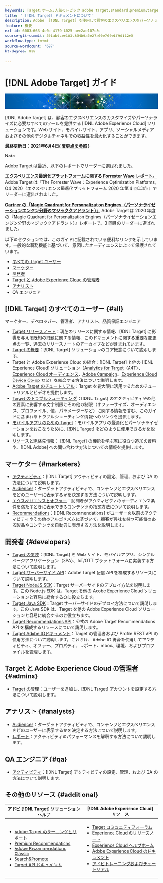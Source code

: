 ```yaml
---
keywords: Target;ホーム;人気のトピック;adobe target;standard;premium;target ドキュメント;adobe target ドキュメント
title: ' [!DNL Target] ドキュメントについて'
description: Adobe  [!DNL Target] を使用して顧客のエクスペリエンスをパーソナライズし、web サイト、モバイルサイト、アプリ、その他のデジタルチャネルでの収益を最大化する方法について説明します。
feature: 概要
exl-id: 6003a663-4c0c-4179-8025-aee2ae107c5c
source-git-commit: 591ab4cee103c854b9a5e27a60e769e1f90112e5
workflow-type: tm+mt
source-wordcount: '697'
ht-degree: 99%

---
```


# [!DNL Adobe Target] ガイド

![バナー](assets/target-home-banner-simple.png)

[!DNL Adobe Target] は、顧客のエクスペリエンスのカスタマイズやパーソナライズに必要なすべてのツールを提供する [!DNL Adobe Experience Cloud] ソリューションです。Web サイト、モバイルサイト、アプリ、ソーシャルメディアおよびその他のデジタルチャネルでの収益性を最大化することができます。

**最終更新日：2021年6月4日( [変更点を参照](r-release-notes/doc-change.md) )**

>[!NOTE]
>
>Adobe Target は最近、以下のレポートでリーダーに選ばれました。
>
>**[エクスペリエンス最適化プラットフォームに関する Forrester Wave レポート。](https://blog.adobe.com/en/2020/11/24/adobe-named-leader-in-forrester-wave-report-experience-optimization-platforms.html)** Adobe Target は『The Forrester Wave：Experience Optimization Platforms, Q4 2020（エクスペリエンス最適化プラットフォーム 2020 年第 4 四半期）』でリーダーに選出されました。
>
>**[Gartner の「Magic Quadrant for Personalization Engines（パーソナライゼーションエンジン分野のマジッククアドラント）」](https://theblog.adobe.com/adobe-again-named-leader-in-gartner-magic-quadrant-for-personalization-engines/)** Adobe Target は 2020 年度の『Magic Quadrant for Personalization Engines（パーソナライゼーションエンジン分野のマジッククアドラント）』レポートで、3 回目のリーダーに選ばれました。

以下のセクションでは、このガイドに記載されている便利なリンクを示しています。一般的な職務機能に基づいて、意図したオーディエンスによって保護されています。

- [すべての Target ユーザー](#all)
- [マーケター](#marketers)
- [開発者](#developers)
- [Target と Adobe Experience Cloud の管理者](#admins)
- [アナリスト](#analysts)
- [QA エンジニア](#qa)

## [!DNL Target] のすべてのユーザー  {#all}

マーケター、デベロッパー、管理者、アナリスト、品質保証エンジニア

- [Target リリースノート](r-release-notes/release-notes.md)：現在のリリースに関する情報、[!DNL Target] に影響を与える既知の問題に関する情報、このドキュメントに関する重要な変更点の一覧、過去のリリースノートのアーカイブなどが含まれています。
- [Target の概要](c-intro/intro.md)：[!DNL Target] ソリューションのコア概念について説明します。
- Target と Adobe Experience Cloud の統合：[!DNL Target] と他の [!DNL Experience Cloud] ソリューション（[Analytics for Target](/help/c-integrating-target-with-mac/a4t/a4t.md)（A4T）、[Experience Cloud オーディエンス](/help/c-integrating-target-with-mac/mmp.md)、[Adobe Campaign](/help/c-integrating-target-with-mac/campaign-and-target.md)、[Experience Cloud Device Co-op](/help/c-integrating-target-with-mac/experience-cloud-device-co-op.md) など）を統合する方法について説明します。
- [Adobe Target のチュートリアル](https://experienceleague.adobe.com/docs/target-learn/tutorials/overview.html?lang=ja)：Target を最大限に活用するためのチュートリアルとビデオを提供します。
- [Target のトラブルシューティング](r-troubleshooting-target/troubleshooting-target.md)：[!DNL Target] のアクティビティやの他の要素に影響する文字制限とその他の制限（オファーサイズ、オーディエンス、プロファイル、値、パラメーターなど）に関する情報を含む、このガイドに含まれるトラブルシューティング情報へのリンクを提供します。
- [モバイルアプリのための Target](c-target-mobile-app/target-mobile-app.md)：モバイルアプリの最適化とパーソナライゼーションをおこなうために、[!DNL Target] をどのように使用できるかを説明します。
- [リソースと連絡先情報](cmp-resources-and-contact-information.md)： [!DNL Target] の機能を学ぶ際に役立つ追加の資料や、[!DNL Adobe] への問い合わせ方法についての情報を提供します。

## マーケター {#marketers}

- [アクティビティ](c-activities/activities.md)：[!DNL Target] アクティビティの設定、管理、および QA の方法について説明します。
- [Audiences](c-target/target.md)：ターゲットアクティビティで、コンテンツとエクスペリエンスをどのユーザーに表示するかを決定する方法について説明します。
- [エクスペリエンスとオファー](c-experiences/experiences.md)：訪問者がアクティビティのオーディエンス条件を満たすときに表示できるコンテンツの指定方法について説明します。
- [Recommendations](c-recommendations/recommendations.md)：[!DNL Recommendations] がユーザーの以前のアクティビティやその他のアルゴリズムに基づいて、顧客が興味を持つ可能性のある製品やコンテンツを自動的に表示する方法を説明します。

## 開発者 {#developers}

- [Target の実装](c-implementing-target/implementing-target.md)：[!DNL Target] を Web サイト、モバイルアプリ、シングルページアプリケーション（SPA）、IoT/OTT プラットフォームに実装する方法について説明します。
- [Target サーバーサイド API](https://developers.adobetarget.com/api/delivery-api/)：Adobe Target 配信 API を構成するリソースについて説明します。
- [Target NodeJS SDK](https://github.com/adobe/target-nodejs-sdk)：Target サーバーサイドのデプロイ方法を説明します。この Node.js SDK は、Target を他の Adobe Experience Cloud ソリューションと容易に統合するのに役立ちます。
- [Target Java SDK](https://github.com/adobe/target-java-sdk)：Target サーバーサイドのデプロイ方法について説明します。この Java SDK は、Target を他の Adobe Experience Cloud ソリューションと容易に統合するのに役立ちます。
- [Target Recommendations API](https://developers.adobetarget.com/api/recommendations/)：公式の Adobe Target Recommendations API を構成するリソースについて説明します。
- [Target Adobe.IOドキュメント](http://developers.adobetarget.com/api/#introduction)：Target の管理者および Profile REST API の使用方法について説明します。これらは、Adobe.IO 統合を使用してアクティビティ、オファー、プロパティ、レポート、mbox、環境、およびプロファイルを管理します。

## Target と Adobe Experience Cloud の管理者 {#admins}

- [Target の管理](administrating-target/administrating-target.md)：ユーザーを追加し、[!DNL Target] アカウントを設定する方法について説明します。

## アナリスト {#analysts}

- [Audiences](c-target/target.md)：ターゲットアクティビティで、コンテンツとエクスペリエンスをどのユーザーに表示するかを決定する方法について説明します。
- [レポート](c-reports/reports.md)：アクティビティのパフォーマンスを解釈する方法について説明します。

## QA エンジニア {#qa}

- [アクティビティ](c-activities/activities.md)：[!DNL Target] アクティビティの設定、管理、および QA の方法について説明します。

## その他のリソース {#additional}

| アドビ [!DNL Target] ソリューションヘルプ | [!DNL Adobe Experience Cloud] リソース |
|--- |--- |
| <ul><li>[Adobe Target のラーニングとサポート](https://helpx.adobe.com/jp/support/target.html)</li><li>[Premium Recommendations](c-recommendations/recommendations.md)</li><li>[Adobe Recommendations Classic](/help/assets/adobe-recommendations-classic.pdf)</li><li>[Search&amp;Promote](https://experienceleague.adobe.com/docs/search-promote/using/sp-home.html?lang=ja)</li><li>[Target API ドキュメント](c-implementing-target/c-api-and-sdk-overview/api-and-sdk-overview.md)</li></ul> | <ul><li>[Target コミュニティフォーラム](https://forums.adobe.com/community/experience-cloud/marketing-cloud/target)</li><li>[Experience Cloud のリリースノート](https://experienceleague.adobe.com/docs/release-notes/experience-cloud/current.html?lang=ja)</li><li>[Experience Cloud ヘルプホーム](https://helpx.adobe.com/jp/support/experience-cloud.html)</li><li>[Adobe Experience Cloud のドキュメント](https://experienceleague.adobe.com/docs/experience-cloud/user-guides/home.html?lang=ja)</li><li>[アドビトレーニングおよびチュートリアル](https://helpx.adobe.com/jp/learning.html?promoid=KAUDK)</li></ul> |  |
